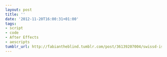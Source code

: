 ```yaml
---
layout: post
title: ''
date: '2012-11-20T16:00:31+01:00'
tags:
- script
- code
- After Effects
- aescripts
tumblr_url: http://fabiantheblind.tumblr.com/post/36139207004/swissd-is-an-after-effects-cs4-script-for
---
```

